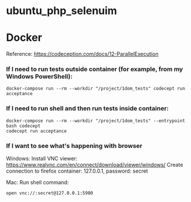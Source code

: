# ubuntu_php_selenuim

# Docker
Reference: https://codeception.com/docs/12-ParallelExecution

### If I need to run tests outside container (for example, from my Windows PowerShell):
```
docker-compose run --rm --workdir "/project/1dom_tests" codecept run acceptance
```

### If I need to run shell and then run tests inside container:
```
docker-compose run --rm --workdir "/project/1dom_tests" --entrypoint bash codecept
codecept run acceptance
```

### If I want to see what's happening with browser
Windows:
Install VNC viewer: https://www.realvnc.com/en/connect/download/viewer/windows/
Create connection to firefox container: 127.0.0.1, password: secret

Mac:
Run shell command:
```
open vnc://:secret@127.0.0.1:5900
```



